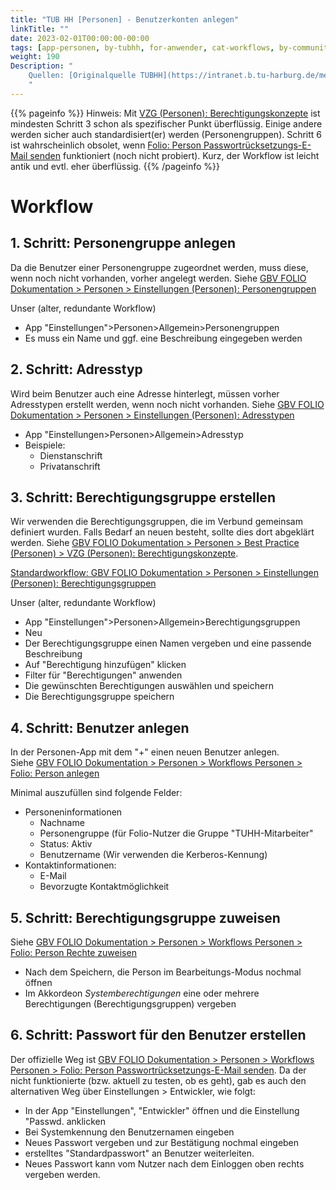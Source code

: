 ```yaml
---
title: "TUB HH [Personen] - Benutzerkonten anlegen"
linkTitle: ""
date: 2023-02-01T00:00:00-00:00
tags: [app-personen, by-tubhh, for-anwender, cat-workflows, by-community_einzelbeitrag]
weight: 190
Description: "
    Quellen: [Originalquelle TUBHH](https://intranet.b.tu-harburg.de/mediawiki/index.php/FOLIO/Module/ERM/Workflows/Benutzer-Accounts_anlegen) & [GBV](https://info.gbv.de/display/FOLIOGBVEXTERN/TUB+HH+[Personen]+-+Benutzerkonten+anlegen)
    "
---
```


{{% pageinfo %}}
Hinweis: Mit [VZG (Personen): Berechtigungskonzepte](https://info.gbv.de/display/FOLIOGBVEXTERN/VZG+%28Personen%29%3A+Berechtigungskonzepte?src=contextnavpagetreemode) ist mindesten Schritt 3 schon als spezifischer Punkt überflüssig. Einige andere werden sicher auch standardisiert(er) werden (Personengruppen). Schritt 6 ist wahrscheinlich obsolet, wenn [Folio: Person Passwortrücksetzungs-E-Mail senden](https://info.gbv.de/pages/viewpage.action?pageId=840859873) funktioniert (noch nicht probiert). Kurz, der Workflow ist leicht antik und evtl. eher überflüssig.
{{% /pageinfo %}}

# Workflow

## 1\. Schritt: Personengruppe anlegen

Da die Benutzer einer Personengruppe zugeordnet werden, muss diese, wenn noch nicht vorhanden, vorher angelegt werden. Siehe [GBV FOLIO Dokumentation > Personen > Einstellungen (Personen): Personengruppen](https://info.gbv.de/display/FOLIOGBVEXTERN/Einstellungen+%28Personen%29%3A+Personengruppen)

Unser (alter, redundante Workflow)

* App "Einstellungen">Personen>Allgemein>Personengruppen
* Es muss ein Name und ggf. eine Beschreibung eingegeben werden

## 2\. Schritt: Adresstyp

Wird beim Benutzer auch eine Adresse hinterlegt, müssen vorher Adresstypen erstellt werden, wenn noch nicht vorhanden. Siehe [GBV FOLIO Dokumentation > Personen > Einstellungen (Personen): Adresstypen](https://info.gbv.de/display/FOLIOGBVEXTERN/Einstellungen+%28Personen%29%3A+Adresstypen)

* App "Einstellungen>Personen>Allgemein>Adresstyp
* Beispiele:
    * Dienstanschrift
    * Privatanschrift

## 3\. Schritt: Berechtigungsgruppe erstellen

Wir verwenden die Berechtigungsgruppen, die im Verbund gemeinsam definiert wurden. Falls Bedarf an neuen besteht, sollte dies dort abgeklärt werden. Siehe [GBV FOLIO Dokumentation > Personen > Best Practice (Personen) > VZG (Personen): Berechtigungskonzepte](https://info.gbv.de/display/FOLIOGBVEXTERN/VZG+%28Personen%29%3A+Berechtigungskonzepte).

[Standardworkflow: GBV FOLIO Dokumentation > Personen > Einstellungen (Personen): Berechtigungsgruppen](https://info.gbv.de/display/FOLIOGBVEXTERN/Einstellungen+%28Personen%29%3A+Berechtigungsgruppen)

Unser (alter, redundante Workflow)

* App "Einstellungen">Personen>Allgemein>Berechtigungsgruppen
* Neu
* Der Berechtigungsgruppe einen Namen vergeben und eine passende Beschreibung
* Auf "Berechtigung hinzufügen" klicken
* Filter für "Berechtigungen" anwenden
* Die gewünschten Berechtigungen auswählen und speichern
* Die Berechtigungsgruppe speichern

## 4\. Schritt: Benutzer anlegen

In der Personen-App mit dem "+" einen neuen Benutzer anlegen. Siehe [GBV FOLIO Dokumentation > Personen > Workflows Personen > Folio: Person anlegen](https://info.gbv.de/display/FOLIOGBVEXTERN/Folio%3A+Person+anlegen)

Minimal auszufüllen sind folgende Felder:

* Personeninformationen
    * Nachname
    * Personengruppe (für Folio-Nutzer die Gruppe "TUHH-Mitarbeiter"
    * Status: Aktiv
    * Benutzername (Wir verwenden die Kerberos-Kennung)
* Kontaktinformationen:
    * E-Mail
    * Bevorzugte Kontaktmöglichkeit

## 5\. Schritt: Berechtigungsgruppe zuweisen

Siehe [GBV FOLIO Dokumentation > Personen > Workflows Personen > Folio: Person Rechte zuweisen](https://info.gbv.de/display/FOLIOGBVEXTERN/Folio%3A+Person+Rechte+zuweisen)

* Nach dem Speichern, die Person im Bearbeitungs-Modus nochmal öffnen
* Im Akkordeon _Systemberechtigungen_ eine oder mehrere Berechtigungen (Berechtigungsgruppen) vergeben

## 6\. Schritt: Passwort für den Benutzer erstellen

Der offizielle Weg ist [GBV FOLIO Dokumentation > Personen > Workflows Personen > Folio: Person Passwortrücksetzungs-E-Mail senden](https://info.gbv.de/pages/viewpage.action?pageId=840859873). Da der nicht funktionierte (bzw. aktuell zu testen, ob es geht), gab es auch den alternativen Weg über Einstellungen > Entwickler, wie folgt:

* In der App "Einstellungen", "Entwickler" öffnen und die Einstellung "Passwd. anklicken
* Bei Systemkennung den Benutzernamen eingeben
* Neues Passwort vergeben und zur Bestätigung nochmal eingeben
* erstelltes "Standardpasswort" an Benutzer weiterleiten.
* Neues Passwort kann vom Nutzer nach dem Einloggen oben rechts vergeben werden.
